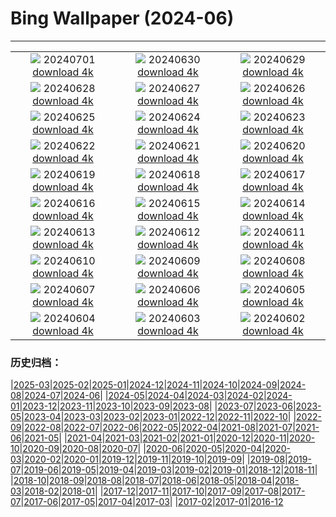 # Bing Wallpaper (2024-06)
**************
| | | |
| :----: | :----: | :----: |
| ![](https://www.bing.com/th?id=OHR.UbudBali_EN-CA8434577809_1920x1080.jpg) 20240701 [download 4k](https://www.bing.com/th?id=OHR.UbudBali_EN-CA8434577809_UHD.jpg) | ![](https://www.bing.com/th?id=OHR.TourCorsica_EN-CA6661370949_1920x1080.jpg) 20240630 [download 4k](https://www.bing.com/th?id=OHR.TourCorsica_EN-CA6661370949_UHD.jpg) | ![](https://www.bing.com/th?id=OHR.ChristopherPark_EN-CA4001451105_1920x1080.jpg) 20240629 [download 4k](https://www.bing.com/th?id=OHR.ChristopherPark_EN-CA4001451105_UHD.jpg) |
| ![](https://www.bing.com/th?id=OHR.FlorenceDuomo_EN-CA9972074175_1920x1080.jpg) 20240628 [download 4k](https://www.bing.com/th?id=OHR.FlorenceDuomo_EN-CA9972074175_UHD.jpg) | ![](https://www.bing.com/th?id=OHR.CardinalfishAnemone_EN-CA9725559395_1920x1080.jpg) 20240627 [download 4k](https://www.bing.com/th?id=OHR.CardinalfishAnemone_EN-CA9725559395_UHD.jpg) | ![](https://www.bing.com/th?id=OHR.FireWave_EN-CA9559982578_1920x1080.jpg) 20240626 [download 4k](https://www.bing.com/th?id=OHR.FireWave_EN-CA9559982578_UHD.jpg) |
| ![](https://www.bing.com/th?id=OHR.FloresIsland_EN-CA9405786955_1920x1080.jpg) 20240625 [download 4k](https://www.bing.com/th?id=OHR.FloresIsland_EN-CA9405786955_UHD.jpg) | ![](https://www.bing.com/th?id=OHR.DhakaBangladesh_EN-CA1292742742_1920x1080.jpg) 20240624 [download 4k](https://www.bing.com/th?id=OHR.DhakaBangladesh_EN-CA1292742742_UHD.jpg) | ![](https://www.bing.com/th?id=OHR.BrazilRainforest_EN-CA8803781461_1920x1080.jpg) 20240623 [download 4k](https://www.bing.com/th?id=OHR.BrazilRainforest_EN-CA8803781461_UHD.jpg) |
| ![](https://www.bing.com/th?id=OHR.IndPeopleDay_EN-CA8734922275_1920x1080.jpg) 20240622 [download 4k](https://www.bing.com/th?id=OHR.IndPeopleDay_EN-CA8734922275_UHD.jpg) | ![](https://www.bing.com/th?id=OHR.KokinoMacedonia_EN-CA8649662259_1920x1080.jpg) 20240621 [download 4k](https://www.bing.com/th?id=OHR.KokinoMacedonia_EN-CA8649662259_UHD.jpg) | ![](https://www.bing.com/th?id=OHR.LewaGiraffe_EN-CA8570636554_1920x1080.jpg) 20240620 [download 4k](https://www.bing.com/th?id=OHR.LewaGiraffe_EN-CA8570636554_UHD.jpg) |
| ![](https://www.bing.com/th?id=OHR.LupinIceland_EN-CA8487496970_1920x1080.jpg) 20240619 [download 4k](https://www.bing.com/th?id=OHR.LupinIceland_EN-CA8487496970_UHD.jpg) | ![](https://www.bing.com/th?id=OHR.HummingThistle_EN-CA5661404552_1920x1080.jpg) 20240618 [download 4k](https://www.bing.com/th?id=OHR.HummingThistle_EN-CA5661404552_UHD.jpg) | ![](https://www.bing.com/th?id=OHR.RedFoxDad_EN-CA5585165755_1920x1080.jpg) 20240617 [download 4k](https://www.bing.com/th?id=OHR.RedFoxDad_EN-CA5585165755_UHD.jpg) |
| ![](https://www.bing.com/th?id=OHR.NazareWave_EN-CA5439968025_1920x1080.jpg) 20240616 [download 4k](https://www.bing.com/th?id=OHR.NazareWave_EN-CA5439968025_UHD.jpg) | ![](https://www.bing.com/th?id=OHR.PeggysCove_EN-CA5369786988_1920x1080.jpg) 20240615 [download 4k](https://www.bing.com/th?id=OHR.PeggysCove_EN-CA5369786988_UHD.jpg) | ![](https://www.bing.com/th?id=OHR.RegistanUzbekistan_EN-CA2957046494_1920x1080.jpg) 20240614 [download 4k](https://www.bing.com/th?id=OHR.RegistanUzbekistan_EN-CA2957046494_UHD.jpg) |
| ![](https://www.bing.com/th?id=OHR.BigBendMilkyWay_EN-CA2391615132_1920x1080.jpg) 20240613 [download 4k](https://www.bing.com/th?id=OHR.BigBendMilkyWay_EN-CA2391615132_UHD.jpg) | ![](https://www.bing.com/th?id=OHR.GemsbokBotswana_EN-CA0854561262_1920x1080.jpg) 20240612 [download 4k](https://www.bing.com/th?id=OHR.GemsbokBotswana_EN-CA0854561262_UHD.jpg) | ![](https://www.bing.com/th?id=OHR.OsakaNight_EN-CA0467122795_1920x1080.jpg) 20240611 [download 4k](https://www.bing.com/th?id=OHR.OsakaNight_EN-CA0467122795_UHD.jpg) |
| ![](https://www.bing.com/th?id=OHR.BardenasBiosphere_EN-CA9390385116_1920x1080.jpg) 20240610 [download 4k](https://www.bing.com/th?id=OHR.BardenasBiosphere_EN-CA9390385116_UHD.jpg) | ![](https://www.bing.com/th?id=OHR.CanadianGP_EN-CA8496728904_1920x1080.jpg) 20240609 [download 4k](https://www.bing.com/th?id=OHR.CanadianGP_EN-CA8496728904_UHD.jpg) | ![](https://www.bing.com/th?id=OHR.HumpbackFamily_EN-CA7093213035_1920x1080.jpg) 20240608 [download 4k](https://www.bing.com/th?id=OHR.HumpbackFamily_EN-CA7093213035_UHD.jpg) |
| ![](https://www.bing.com/th?id=OHR.LesBravesNormandy_EN-CA6288296004_1920x1080.jpg) 20240607 [download 4k](https://www.bing.com/th?id=OHR.LesBravesNormandy_EN-CA6288296004_UHD.jpg) | ![](https://www.bing.com/th?id=OHR.MadagascarRiver_EN-CA5413298689_1920x1080.jpg) 20240606 [download 4k](https://www.bing.com/th?id=OHR.MadagascarRiver_EN-CA5413298689_UHD.jpg) | ![](https://www.bing.com/th?id=OHR.ChestnutBeeEater_EN-CA4730115773_1920x1080.jpg) 20240605 [download 4k](https://www.bing.com/th?id=OHR.ChestnutBeeEater_EN-CA4730115773_UHD.jpg) |
| ![](https://www.bing.com/th?id=OHR.CopenhagenBicycles_EN-CA1742529177_1920x1080.jpg) 20240604 [download 4k](https://www.bing.com/th?id=OHR.CopenhagenBicycles_EN-CA1742529177_UHD.jpg) | ![](https://www.bing.com/th?id=OHR.Annahummingbird_EN-CA0660927808_1920x1080.jpg) 20240603 [download 4k](https://www.bing.com/th?id=OHR.Annahummingbird_EN-CA0660927808_UHD.jpg) | ![](https://www.bing.com/th?id=OHR.PrideMonthSF_EN-CA8827257205_1920x1080.jpg) 20240602 [download 4k](https://www.bing.com/th?id=OHR.PrideMonthSF_EN-CA8827257205_UHD.jpg) |

### 历史归档：

|[2025-03](/2025-03/2025-03.md)|[2025-02](/2025-02/2025-02.md)|[2025-01](/2025-01/2025-01.md)|[2024-12](/2024-12/2024-12.md)|[2024-11](/2024-11/2024-11.md)|[2024-10](/2024-10/2024-10.md)|[2024-09](/2024-09/2024-09.md)|[2024-08](/2024-08/2024-08.md)|[2024-07](/2024-07/2024-07.md)|[2024-06](/2024-06/2024-06.md)|
|[2024-05](/2024-05/2024-05.md)|[2024-04](/2024-04/2024-04.md)|[2024-03](/2024-03/2024-03.md)|[2024-02](/2024-02/2024-02.md)|[2024-01](/2024-01/2024-01.md)|[2023-12](/2023-12/2023-12.md)|[2023-11](/2023-11/2023-11.md)|[2023-10](/2023-10/2023-10.md)|[2023-09](/2023-09/2023-09.md)|[2023-08](/2023-08/2023-08.md)|
|[2023-07](/2023-07/2023-07.md)|[2023-06](/2023-06/2023-06.md)|[2023-05](/2023-05/2023-05.md)|[2023-04](/2023-04/2023-04.md)|[2023-03](/2023-03/2023-03.md)|[2023-02](/2023-02/2023-02.md)|[2023-01](/2023-01/2023-01.md)|[2022-12](/2022-12/2022-12.md)|[2022-11](/2022-11/2022-11.md)|[2022-10](/2022-10/2022-10.md)|
|[2022-09](/2022-09/2022-09.md)|[2022-08](/2022-08/2022-08.md)|[2022-07](/2022-07/2022-07.md)|[2022-06](/2022-06/2022-06.md)|[2022-05](/2022-05/2022-05.md)|[2022-04](/2022-04/2022-04.md)|[2021-08](/2021-08/2021-08.md)|[2021-07](/2021-07/2021-07.md)|[2021-06](/2021-06/2021-06.md)|[2021-05](/2021-05/2021-05.md)|
|[2021-04](/2021-04/2021-04.md)|[2021-03](/2021-03/2021-03.md)|[2021-02](/2021-02/2021-02.md)|[2021-01](/2021-01/2021-01.md)|[2020-12](/2020-12/2020-12.md)|[2020-11](/2020-11/2020-11.md)|[2020-10](/2020-10/2020-10.md)|[2020-09](/2020-09/2020-09.md)|[2020-08](/2020-08/2020-08.md)|[2020-07](/2020-07/2020-07.md)|
|[2020-06](/2020-06/2020-06.md)|[2020-05](/2020-05/2020-05.md)|[2020-04](/2020-04/2020-04.md)|[2020-03](/2020-03/2020-03.md)|[2020-02](/2020-02/2020-02.md)|[2020-01](/2020-01/2020-01.md)|[2019-12](/2019-12/2019-12.md)|[2019-11](/2019-11/2019-11.md)|[2019-10](/2019-10/2019-10.md)|[2019-09](/2019-09/2019-09.md)|
|[2019-08](/2019-08/2019-08.md)|[2019-07](/2019-07/2019-07.md)|[2019-06](/2019-06/2019-06.md)|[2019-05](/2019-05/2019-05.md)|[2019-04](/2019-04/2019-04.md)|[2019-03](/2019-03/2019-03.md)|[2019-02](/2019-02/2019-02.md)|[2019-01](/2019-01/2019-01.md)|[2018-12](/2018-12/2018-12.md)|[2018-11](/2018-11/2018-11.md)|
|[2018-10](/2018-10/2018-10.md)|[2018-09](/2018-09/2018-09.md)|[2018-08](/2018-08/2018-08.md)|[2018-07](/2018-07/2018-07.md)|[2018-06](/2018-06/2018-06.md)|[2018-05](/2018-05/2018-05.md)|[2018-04](/2018-04/2018-04.md)|[2018-03](/2018-03/2018-03.md)|[2018-02](/2018-02/2018-02.md)|[2018-01](/2018-01/2018-01.md)|
|[2017-12](/2017-12/2017-12.md)|[2017-11](/2017-11/2017-11.md)|[2017-10](/2017-10/2017-10.md)|[2017-09](/2017-09/2017-09.md)|[2017-08](/2017-08/2017-08.md)|[2017-07](/2017-07/2017-07.md)|[2017-06](/2017-06/2017-06.md)|[2017-05](/2017-05/2017-05.md)|[2017-04](/2017-04/2017-04.md)|[2017-03](/2017-03/2017-03.md)|
|[2017-02](/2017-02/2017-02.md)|[2017-01](/2017-01/2017-01.md)|[2016-12](/2016-12/2016-12.md)